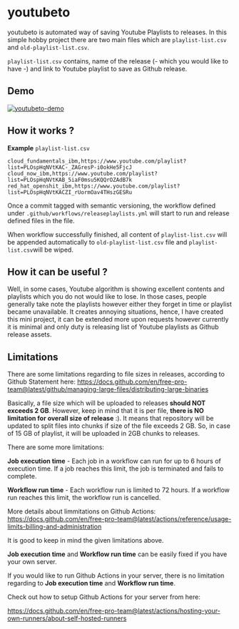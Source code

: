 # youtubeto

youtubeto is automated way of saving Youtube Playlists to releases. In this simple hobby project
there are two main files which are  `playlist-list.csv` and `old-playlist-list.csv`. 

`playlist-list.csv` contains, name of the release (- which you would like to have -) and link to Youtube playlist to save as Github release.

## Demo

[![youtubeto-demo](https://img.youtube.com/vi/53ax_T7Q2p4/0.jpg)](https://www.youtube.com/watch?v=53ax_T7Q2p4)

## How it works ? 

**Example** `playlist-list.csv`

```csv
cloud_fundamentals_ibm,https://www.youtube.com/playlist?list=PLOspHqNVtKAC-_ZAGresP-i0okHe5FjcJ
cloud_now_ibm,https://www.youtube.com/playlist?list=PLOspHqNVtKAB_5iaF0msu5KQQrOZAdB7k
red_hat_openshit_ibm,https://www.youtube.com/playlist?list=PLOspHqNVtKACZI_rUormOav4THszGESRu
```

Once a commit tagged with semantic versioning, the workflow defined under `.github/workflows/releaseplaylists.yml` will start to run and release defined files in the file.

When workflow successfully finished, all content of `playlist-list.csv` will be appended automatically to `old-playlist-list.csv` file and `playlist-list.csv`will be wiped. 

## How it can be useful ? 

Well, in some cases, Youtube algorithm is showing excellent contents and playlists which you do not would like to lose. 
In those cases, people generally take note the playlists however either they forget in time or playlist became unavailable. 
It creates annoying situations, hence, I have created this mini project, it can be extended more upon requests however currently it is minimal and 
only duty is releasing list of Youtube playlists as Github release assets.  

## Limitations 

There are some limitations regarding to file sizes in releases, according to Github Statement here: 
https://docs.github.com/en/free-pro-team@latest/github/managing-large-files/distributing-large-binaries

Basically, a file size which will be uploaded to releases **should NOT exceeds 2 GB**. However, keep in mind that 
it is per file, **there is NO limitation for overall size of release** :). 
It means that repository will be updated to split files into chunks if size of the file exceeds 2 GB. 
So, in case of 15 GB of playlist, it will be uploaded in 2GB chunks to releases. 

There are some more limitations: 

**Job execution time** - Each job in a workflow can run for up to 6 hours of execution time. If a job reaches this limit, the job is terminated and fails to complete.

**Workflow run time** - Each workflow run is limited to 72 hours. If a workflow run reaches this limit, the workflow run is cancelled.

More details about limmitations on Github Actions: https://docs.github.com/en/free-pro-team@latest/actions/reference/usage-limits-billing-and-administration

It is good to keep in mind the given limitations above. 

**Job execution time**  and **Workflow run time** can be easily fixed if you have your own server. 

If you would like to run Github Actions in your server, there is no limitation regarding to **Job execution time**  and **Workflow run time**.

Check out how to setup Github Actions for your server from here:
 
https://docs.github.com/en/free-pro-team@latest/actions/hosting-your-own-runners/about-self-hosted-runners
